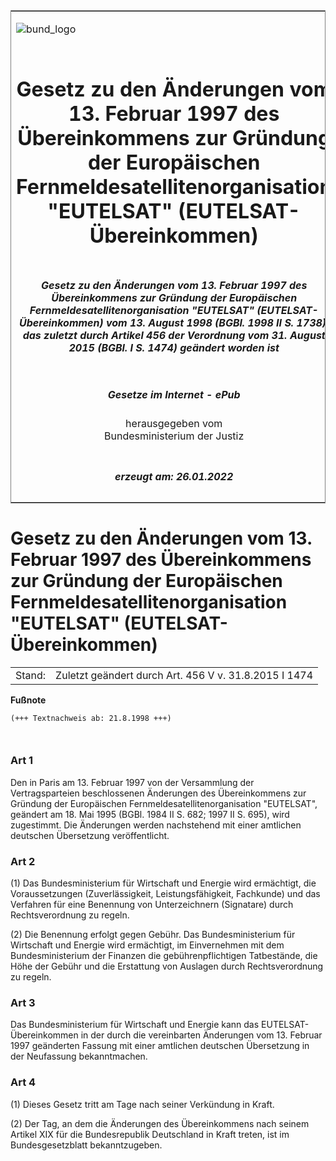 <span id="DECKBLATT.html"></span>

<table border="0" frame="border" width="100%">

<tr valign="top">

<td align="left">

![bund\_logo](BfJ_2021_Web_de_de.gif)

</td>

<td align="right">

 

</td>

</tr>

<tr align="center" valign="middle">

<td colspan="2">

# Gesetz zu den Änderungen vom 13. Februar 1997 des Übereinkommens zur Gründung der Europäischen Fernmeldesatellitenorganisation "EUTELSAT" (EUTELSAT-Übereinkommen)

</td>

</tr>

<tr align="center" valign="middle">

<td colspan="2">

##### Gesetz zu den Änderungen vom 13. Februar 1997 des Übereinkommens zur Gründung der Europäischen Fernmeldesatellitenorganisation "EUTELSAT" (EUTELSAT-Übereinkommen) vom 13. August 1998 (BGBl. 1998 II S. 1738), das zuletzt durch Artikel 456 der Verordnung vom 31. August 2015 (BGBl. I S. 1474) geändert worden ist

</td>

</tr>

<tr align="center" valign="middle">

<td colspan="2">

  
  

##### Gesetze im Internet - ePub  
  
herausgegeben vom  
Bundesministerium der Justiz

</td>

</tr>

<tr align="center" valign="bottom">

<td colspan="2">

  
  

##### erzeugt am: 26.01.2022

</td>

</tr>

</table>

<span id="BJNR173820998.html"></span>

# Gesetz zu den Änderungen vom 13. Februar 1997 des Übereinkommens zur Gründung der Europäischen Fernmeldesatellitenorganisation "EUTELSAT" (EUTELSAT-Übereinkommen)

<div>

<div class="jnhtml">

|        |                                                       |
| ------ | ----------------------------------------------------- |
| Stand: | Zuletzt geändert durch Art. 456 V v. 31.8.2015 I 1474 |

</div>

</div>

<div>

  
**Fußnote**

<div class="jnhtml">

<div>

<div class="jurAbsatz">

  

``` 
(+++ Textnachweis ab: 21.8.1998 +++)

 
```

</div>

</div>

</div>

</div>

<span id="BJNR173820998BJNE000100311.html"></span>

### Art 1  

<div>

<div class="jnhtml">

<div>

<div class="jurAbsatz">

Den in Paris am 13. Februar 1997 von der Versammlung der
Vertragsparteien beschlossenen Änderungen des Übereinkommens zur
Gründung der Europäischen Fernmeldesatellitenorganisation "EUTELSAT",
geändert am 18. Mai 1995 (BGBl. 1984 II S. 682; 1997 II S. 695), wird
zugestimmt. Die Änderungen werden nachstehend mit einer amtlichen
deutschen Übersetzung veröffentlicht.

</div>

</div>

</div>

</div>

<span id="BJNR173820998BJNE000204305.html"></span>

### Art 2  

<div>

<div class="jnhtml">

<div>

<div class="jurAbsatz">

(1) Das Bundesministerium für Wirtschaft und Energie wird ermächtigt,
die Voraussetzungen (Zuverlässigkeit, Leistungsfähigkeit, Fachkunde) und
das Verfahren für eine Benennung von Unterzeichnern (Signatare) durch
Rechtsverordnung zu regeln.

</div>

<div class="jurAbsatz">

(2) Die Benennung erfolgt gegen Gebühr. Das Bundesministerium für
Wirtschaft und Energie wird ermächtigt, im Einvernehmen mit dem
Bundesministerium der Finanzen die gebührenpflichtigen Tatbestände, die
Höhe der Gebühr und die Erstattung von Auslagen durch Rechtsverordnung
zu regeln.

</div>

</div>

</div>

</div>

<span id="BJNR173820998BJNE000304305.html"></span>

### Art 3  

<div>

<div class="jnhtml">

<div>

<div class="jurAbsatz">

Das Bundesministerium für Wirtschaft und Energie kann das
EUTELSAT-Übereinkommen in der durch die vereinbarten Änderungen vom 13.
Februar 1997 geänderten Fassung mit einer amtlichen deutschen
Übersetzung in der Neufassung bekanntmachen.

</div>

</div>

</div>

</div>

<span id="BJNR173820998BJNE000400311.html"></span>

### Art 4  

<div>

<div class="jnhtml">

<div>

<div class="jurAbsatz">

(1) Dieses Gesetz tritt am Tage nach seiner Verkündung in Kraft.

</div>

<div class="jurAbsatz">

(2) Der Tag, an dem die Änderungen des Übereinkommens nach seinem
Artikel XIX für die Bundesrepublik Deutschland in Kraft treten, ist im
Bundesgesetzblatt bekanntzugeben.

</div>

</div>

</div>

</div>
